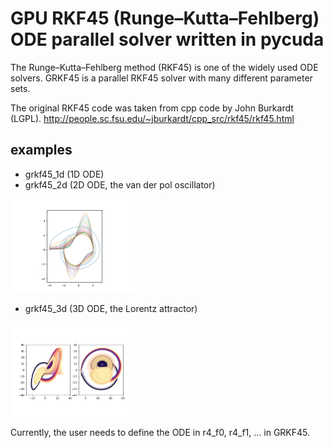 # GPU RKF45 (Runge–Kutta–Fehlberg) ODE parallel solver written in pycuda

The Runge–Kutta–Fehlberg method (RKF45) is one of the widely used ODE solvers. GRKF45 is a parallel RKF45 solver with many different parameter sets.

The original RKF45 code was taken from cpp code by John Burkardt (LGPL).
http://people.sc.fsu.edu/~jburkardt/cpp_src/rkf45/rkf45.html

## examples

- grkf45_1d (1D ODE)
- grkf45_2d (2D ODE, the van der pol oscillator)

<img src="https://github.com/HajimeKawahara/grkf45/blob/master/documents/figs/vanderpol.png" Titie="explanation" Width=200px>


- grkf45_3d (3D ODE, the Lorentz attractor)

<img src="https://github.com/HajimeKawahara/grkf45/blob/master/documents/figs/Lorentz.png" Titie="explanation" Width=200px>


Currently, the user needs to define the ODE in r4_f0, r4_f1, ... in GRKF45.



